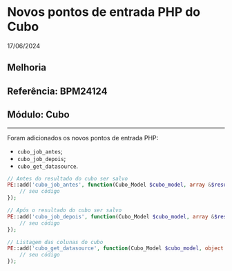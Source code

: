 # Novos pontos de entrada PHP do Cubo
17/06/2024
## Melhoria
## Referência: BPM24124
## Módulo: Cubo
***

Foram adicionados os novos pontos de entrada PHP:

* `cubo_job_antes`;
* `cubo_job_depois`;
* `cubo_get_datasource`.

```php
// Antes do resultado do cubo ser salvo
PE::add('cubo_job_antes', function(Cubo_Model $cubo_model, array &$resultado) {
    // seu código
});

// Após o resultado do cubo ser salvo
PE::add('cubo_job_depois', function(Cubo_Model $cubo_model, array &$resultado) {
    // seu código
});

// Listagem das colunas do cubo
PE::add('cubo_get_datasource', function(Cubo_Model $cubo_model, object &$datasource) {
    // seu código
});
```